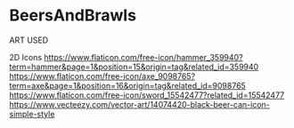 # BeersAndBrawls

ART USED

2D Icons
https://www.flaticon.com/free-icon/hammer_359940?term=hammer&page=1&position=15&origin=tag&related_id=359940
https://www.flaticon.com/free-icon/axe_9098765?term=axe&page=1&position=16&origin=tag&related_id=9098765
https://www.flaticon.com/free-icon/sword_15542477?related_id=15542477
https://www.vecteezy.com/vector-art/14074420-black-beer-can-icon-simple-style